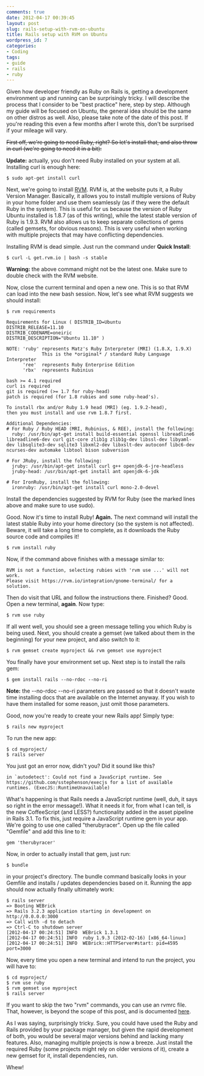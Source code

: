 ```yaml
---
comments: true
date: 2012-04-17 00:39:45
layout: post
slug: rails-setup-with-rvm-on-ubuntu
title: Rails setup with RVM on Ubuntu
wordpress_id: 7
categories:
- Coding
tags:
- guide
- rails
- ruby
---
```


Given how developer friendly as Ruby on Rails is, getting a development environment up and running can be surprisingly tricky. I will describe the process that I consider to be "best practice" here, step by step. Although my guide will be focused on Ubuntu, the general idea should be the same on other distros as well. Also, please take note of the date of this post. If you're reading this even a few months after I wrote this, don't be surprised if your mileage will vary.

<del>First off, we're going to need Ruby, right? So let's install that, and also throw in curl (we're going to need it in a bit):</del>

**Update:** actually, you don't need Ruby installed on your system at all. Installing curl is enough here:

    
    $ sudo apt-get install curl


Next, we're going to install [RVM](https://rvm.io/). RVM is, at the website puts it, a Ruby Version Manager. Basically, it allows you to install multiple versions of Ruby in your home folder and use them seamlessly (as if they were the default Ruby in the system). This is useful for us because the version of Ruby Ubuntu installed is 1.8.7 (as of this writing), while the latest stable version of Ruby is 1.9.3. RVM also allows us to keep separate collections of gems (called gemsets, for obvious reasons). This is very useful when working with multiple projects that may have conflicting dependencies.

Installing RVM is dead simple. Just run the command under **Quick Install**:

    
    $ curl -L get.rvm.io | bash -s stable


**Warning:** the above command might not be the latest one. Make sure to double check with the RVM website.

Now, close the current terminal and open a new one. This is so that RVM can load into the new bash session. Now, let's see what RVM suggests we should install:

    
    $ rvm requirements
    
    Requirements for Linux ( DISTRIB_ID=Ubuntu
    DISTRIB_RELEASE=11.10
    DISTRIB_CODENAME=oneiric
    DISTRIB_DESCRIPTION="Ubuntu 11.10" )
    
    NOTE: 'ruby' represents Matz's Ruby Interpreter (MRI) (1.8.X, 1.9.X)
                 This is the *original* / standard Ruby Language Interpreter
          'ree'  represents Ruby Enterprise Edition
          'rbx'  represents Rubinius
    
    bash >= 4.1 required
    curl is required
    git is required (>= 1.7 for ruby-head)
    patch is required (for 1.8 rubies and some ruby-head's).
    
    To install rbx and/or Ruby 1.9 head (MRI) (eg. 1.9.2-head),
    then you must install and use rvm 1.8.7 first.
    
    Additional Dependencies:
    # For Ruby / Ruby HEAD (MRI, Rubinius, & REE), install the following:
      ruby: /usr/bin/apt-get install build-essential openssl libreadline6 libreadline6-dev curl git-core zlib1g zlib1g-dev libssl-dev libyaml-dev libsqlite3-dev sqlite3 libxml2-dev libxslt-dev autoconf libc6-dev ncurses-dev automake libtool bison subversion
    
    # For JRuby, install the following:
      jruby: /usr/bin/apt-get install curl g++ openjdk-6-jre-headless
      jruby-head: /usr/bin/apt-get install ant openjdk-6-jdk
    
    # For IronRuby, install the following:
      ironruby: /usr/bin/apt-get install curl mono-2.0-devel


Install the dependencies suggested by RVM for Ruby (see the marked lines above and make sure to use sudo).

Good. Now it's time to install Ruby! **Again.** The next command will install the latest stable Ruby into your home directory (so the system is not affected). Beware, it will take a long time to complete, as it downloads the Ruby source code and compiles it!

    
    $ rvm install ruby


Now, if the command above finishes with a message similar to:

    
    RVM is not a function, selecting rubies with 'rvm use ...' will not work.
    Please visit https://rvm.io/integration/gnome-terminal/ for a solution.


Then do visit that URL and follow the instructions there. Finished? Good. Open a new terminal, **again**. Now type:

    
    $ rvm use ruby


If all went well, you should see a green message telling you which Ruby is being used. Next, you should create a gemset (we talked about them in the beginning) for your new project, and also switch to it:

    
    $ rvm gemset create myproject && rvm gemset use myproject


You finally have your environment set up. Next step is to install the rails gem:

    
    $ gem install rails --no-rdoc --no-ri


**Note:** the --no-rdoc --no-ri parameters are passed so that it doesn't waste time installing docs that are available on the Internet anyway. If you wish to have them installed for some reason, just omit those parameters.

Good, now you're ready to create your new Rails app! Simply type:

    
    $ rails new myproject


To run the new app:

    
    $ cd myproject/
    $ rails server


You just got an error now, didn't you? Did it sound like this?

    
    in `autodetect': Could not find a JavaScript runtime. See https://github.com/sstephenson/execjs for a list of available runtimes. (ExecJS::RuntimeUnavailable)


What's happening is that Rails needs a JavaScript runtime (well, duh, it says so right in the error message!). What it needs it for, from what I can tell, is the new CoffeeScript (and LESS?) functionality added in the asset pipeline in Rails 3.1. To fix this, just require a JavaScript runtime gem in your app. We're going to use one called "therubyracer". Open up the file called "Gemfile" and add this line to it:

    
    gem 'therubyracer'


Now, in order to actually install that gem, just run:

    
    $ bundle


in your project's directory. The bundle command basically looks in your Gemfile and installs / updates dependencies based on it. Running the app should now actually finally ultimately work:

    
    $ rails server
    => Booting WEBrick
    => Rails 3.2.3 application starting in development on http://0.0.0.0:3000
    => Call with -d to detach
    => Ctrl-C to shutdown server
    [2012-04-17 00:24:51] INFO  WEBrick 1.3.1
    [2012-04-17 00:24:51] INFO  ruby 1.9.3 (2012-02-16) [x86_64-linux]
    [2012-04-17 00:24:51] INFO  WEBrick::HTTPServer#start: pid=4595 port=3000


Now, every time you open a new terminal and intend to run the project, you will have to:

    
    $ cd myproject/
    $ rvm use ruby
    $ rvm gemset use myproject
    $ rails server


If you want to skip the two "rvm" commands, you can use an rvmrc file. That, however, is beyond the scope of this post, and is documented [here](https://rvm.io/workflow/rvmrc/).

As I was saying, surprisingly tricky. Sure, you could have used the Ruby and Rails provided by your package manager, but given the rapid development of both, you would be several major versions behind and lacking many features. Also, managing multiple projects is now a breeze. Just install the required Ruby (some projects might rely on older versions of it), create a new gemset for it, install dependencies, run.

Whew!

